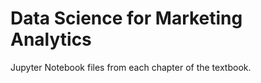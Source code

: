 # Data Science for Marketing Analytics 

Jupyter Notebook files from each chapter of the textbook. 
